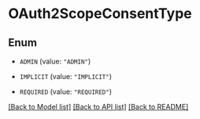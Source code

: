 # OAuth2ScopeConsentType

## Enum


* `ADMIN` (value: `"ADMIN"`)

* `IMPLICIT` (value: `"IMPLICIT"`)

* `REQUIRED` (value: `"REQUIRED"`)


[[Back to Model list]](../README.md#documentation-for-models) [[Back to API list]](../README.md#documentation-for-api-endpoints) [[Back to README]](../README.md)



